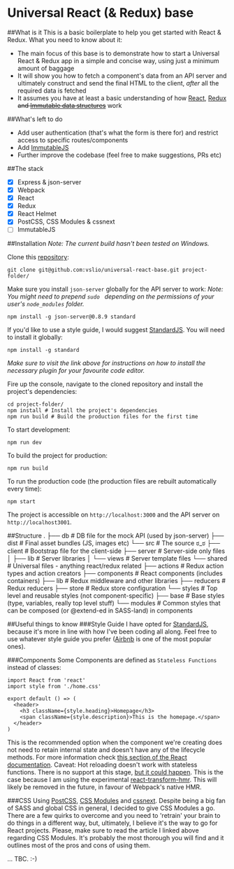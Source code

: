 # Universal React (& Redux) base

##What is it
This is a basic boilerplate to help you get started with React & Redux. What you need to know about it:
- The main focus of this base is to demonstrate how to start a Universal React & Redux app in a simple and concise way, using just a minimum amount of baggage
- It will show you how to fetch a component's data from an API server and ultimately construct and send the final HTML to the client, *after* all the required data is fetched
- It assumes you have at least a basic understanding of how [React](https://facebook.github.io/react/docs/tutorial.html), [Redux](https://egghead.io/series/getting-started-with-redux) ~~and [Immutable data structures](http://facebook.github.io/immutable-js/)~~ work

##What's left to do
- Add user authentication (that's what the form is there for) and restrict access to specific routes/components
- Add [ImmutableJS](https://github.com/facebook/immutable-js/)
- Further improve the codebase (feel free to make suggestions, PRs etc)

##The stack
- [x] Express & json-server
- [x] Webpack
- [x] React
- [x] Redux
- [x] React Helmet
- [x] PostCSS, CSS Modules & cssnext
- [ ] ImmutableJS

##Installation
*Note: The current build hasn't been tested on Windows.*

Clone this [repository](https://github.com/vslio/universal-react-base):
```
git clone git@github.com:vslio/universal-react-base.git project-folder/
```

Make sure you install `json-server` globally for the API server to work:
*Note: You might need to prepend `sudo ` depending on the permissions of your user's `node_modules` folder.*
```
npm install -g json-server@0.8.9 standard
```

If you'd like to use a style guide, I would suggest [StandardJS](https://github.com/feross/standard). You will need to install it globally:
```
npm install -g standard
```
*Make sure to visit the link above for instructions on how to install the necessary plugin for your favourite code editor.*

Fire up the console, navigate to the cloned repository and install the project's dependencies:
```
cd project-folder/
npm install # Install the project's dependencies
npm run build # Build the production files for the first time
```

To start development:
```
npm run dev
```

To build the project for production:
```
npm run build
```

To run the production code (the production files are rebuilt automatically every time):
```
npm start
```


The project is accessible on `http://localhost:3000` and the API server on `http://localhost3001`.

##Structure
    .
    ├── db                      # DB file for the mock API (used by json-server)
    ├── dist                    # Final asset bundles (JS, images etc)
    └── src                     # The source ಠ_ಠ
        ├── client              # Bootstrap file for the client-side
        ├── server              # Server-side only files
        │   ├── lib             # Server libraries
        │   └── views           # Server template files
        └── shared              # Universal files - anything react/redux related
            ├── actions         # Redux action types and action creators
            ├── components      # React components (includes containers)
            ├── lib             # Redux middleware and other libraries
            ├── reducers        # Redux reducers
            ├── store           # Redux store configuration
            └── styles          # Top level and reusable styles (not component-specific)
                ├── base        # Base styles (type, variables, really top level stuff)
                └── modules     # Common styles that can be composed (or @extend-ed in SASS-land) in components


##Useful things to know
###Style Guide
I have opted for [StandardJS](https://github.com/feross/standard), because it's more in line with how I've been coding all along. Feel free to use whatever style guide you prefer ([Airbnb](https://github.com/airbnb/javascript) is one of the most popular ones).

###Components
Some Components are defined as `Stateless Functions` instead of classes:
```
import React from 'react'
import style from './home.css'

export default () => (
  <header>
    <h3 className={style.heading}>Homepage</h3>
    <span className={style.description}>This is the homepage.</span>
  </header>
)
```
This is the recommended option when the component we're creating does not need to retain internal state and doesn't have any of the lifecycle methods. For more information check [this section of the React documentation](https://facebook.github.io/react/docs/reusable-components.html#stateless-functions).
Caveat: Hot reloading doesn't work with stateless functions. There is no support at this stage, [but it could happen](https://github.com/gaearon/babel-plugin-react-transform/issues/57). This is the case because I am using the experimental [react-transform-hmr](https://github.com/gaearon/react-transform-hmr). This will likely be removed in the future, in favour of Webpack's native HMR.

###CSS
Using [PostCSS](http://postcss.org), [CSS Modules](http://glenmaddern.com/articles/css-modules) and [cssnext](http://cssnext.io).
Despite being a big fan of SASS and global CSS in general, I decided to give CSS Modules a go. There are a few quirks to overcome and you need to 'retrain' your brain to do things in a different way, but, ultimately, I believe it's the way to go for React projects. Please, make sure to read the article I linked above regarding CSS Modules. It's probably the most thorough you will find and it outlines most of the pros and cons of using them.


... TBC. :-)
